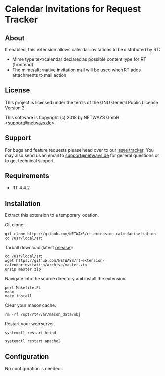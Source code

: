 # Calendar Invitations for Request Tracker

## About

If enabled, this extension allows calendar invitations to be distributed by RT:

 * Mime type text/calendar declared as possible content type for RT (frontend)
 * The mime/alternative invitation mail will be used when RT adds attachments to mail action
 

## License

This project is licensed under the terms of the GNU General Public License Version 2.

This software is Copyright (c) 2018 by NETWAYS GmbH <[support@netways.de](mailto:support@netways.de)>.

## Support

For bugs and feature requests please head over to our [issue tracker](https://github.com/NETWAYS/rt-extension-calendarinvitation/issues).
You may also send us an email to [support@netways.de](mailto:support@netways.de) for general questions or to get technical support.

## Requirements

- RT 4.4.2

## Installation

Extract this extension to a temporary location.

Git clone:

```
git clone https://github.com/NETWAYS/rt-extension-calendarinvitation
cd /usr/local/src
```

Tarball download (latest [release](https://github.com/NETWAYS/rt-extension-calendarinvitation/releases/latest)):

```
cd /usr/local/src
wget https://github.com/NETWAYS/rt-extension-calendarinvitation/archive/master.zip
unzip master.zip
```

Navigate into the source directory and install the extension.

```
perl Makefile.PL
make
make install
```

Clear your mason cache.

```
rm -rf /opt/rt4/var/mason_data/obj
```

Restart your web server.

```
systemctl restart httpd

systemctl restart apache2
```

## Configuration

No configuration is needed.